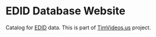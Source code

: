 EDID Database Website
===============

Catalog for [EDID](http://en.wikipedia.org/wiki/Extended_display_identification_data) data. This is part of [TimVideos.us](https://code.timvideos.us) project.